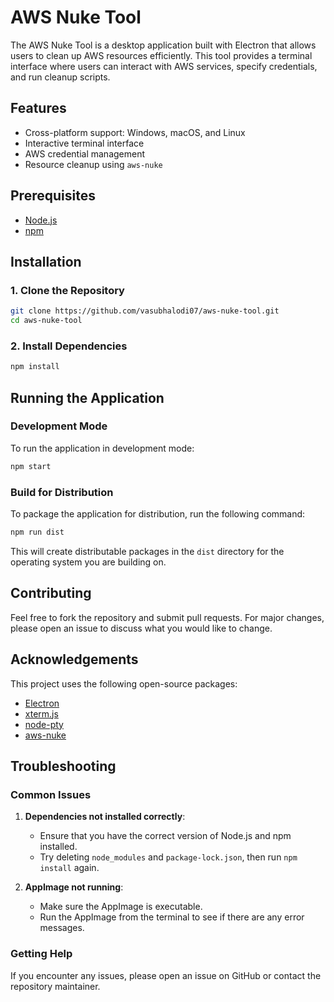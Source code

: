# AWS Nuke Tool

The AWS Nuke Tool is a desktop application built with Electron that allows users to clean up AWS resources efficiently. This tool provides a terminal interface where users can interact with AWS services, specify credentials, and run cleanup scripts.

## Features

- Cross-platform support: Windows, macOS, and Linux
- Interactive terminal interface
- AWS credential management
- Resource cleanup using `aws-nuke`

## Prerequisites

- [Node.js](https://nodejs.org/)
- [npm](https://www.npmjs.com/)

## Installation

### 1. Clone the Repository

```sh
git clone https://github.com/vasubhalodi07/aws-nuke-tool.git
cd aws-nuke-tool
```

### 2. Install Dependencies

```sh
npm install
```

## Running the Application

### Development Mode

To run the application in development mode:

```sh
npm start
```

### Build for Distribution

To package the application for distribution, run the following command:

```sh
npm run dist
```

This will create distributable packages in the `dist` directory for the operating system you are building on.

## Contributing

Feel free to fork the repository and submit pull requests. For major changes, please open an issue to discuss what you would like to change.

## Acknowledgements

This project uses the following open-source packages:

- [Electron](https://www.electronjs.org/)
- [xterm.js](https://xtermjs.org/)
- [node-pty](https://github.com/microsoft/node-pty)
- [aws-nuke](https://github.com/rebuy-de/aws-nuke)

## Troubleshooting

### Common Issues

1. **Dependencies not installed correctly**:
   - Ensure that you have the correct version of Node.js and npm installed.
   - Try deleting `node_modules` and `package-lock.json`, then run `npm install` again.

2. **AppImage not running**:
   - Make sure the AppImage is executable.
   - Run the AppImage from the terminal to see if there are any error messages.

### Getting Help

If you encounter any issues, please open an issue on GitHub or contact the repository maintainer.